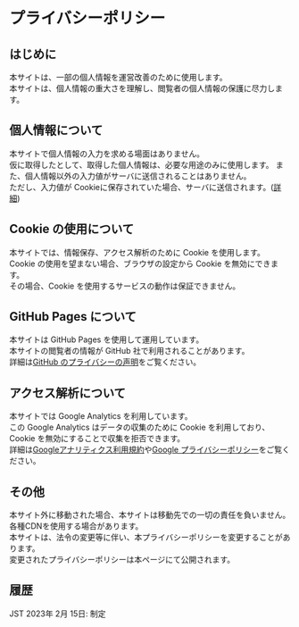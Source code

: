 # プライバシーポリシー

## はじめに

本サイトは、一部の個人情報を運営改善のために使用します。  
本サイトは、個人情報の重大さを理解し、閲覧者の個人情報の保護に尽力します。  

## 個人情報について

本サイトで個人情報の入力を求める場面はありません。  
仮に取得したとして、取得した個人情報は、必要な用途のみに使用します。
また、個人情報以外の入力値がサーバに送信されることはありません。  
ただし、入力値が Cookieに保存されていた場合、サーバに送信されます。([詳細](https://developer.mozilla.org/ja/docs/Web/HTTP/Cookies))

## Cookie の使用について

本サイトでは、情報保存、<!-- 広告配信、-->アクセス解析のために Cookie を使用します。  
Cookie の使用を望まない場合、ブラウザの設定から Cookie を無効にできます。  
その場合、Cookie を使用するサービスの動作は保証できません。  

## GitHub Pages について

本サイトは GitHub Pages を使用して運用しています。  
本サイトの閲覧者の情報が GitHub 社で利用されることがあります。  
詳細は[GitHub のプライバシーの声明](https://docs.github.com/ja/site-policy/privacy-policies/github-privacy-statement)をご覧ください。

## アクセス解析について

本サイトでは Google Analytics を利用しています。  
この Google Analytics はデータの収集のために Cookie を利用しており、 Cookie を無効にすることで収集を拒否できます。  
詳細は[Googleアナリティクス利用規約](https://marketingplatform.google.com/about/analytics/terms/jp/)や[Google プライバシーポリシー](https://policies.google.com/privacy?hl=ja)をご覧ください。  

<!--
## 広告配信について

本サイトは Google および Google のパートナー (第三者配信事業者）の提供する広告を設置しています。  
広告配信には Cookie を使用し、過去のアクセス情報等に基づき、最適化された広告を配信します。  
Googleアカウントの[広告設定ページ](https://adssettings.google.com/u/0/authenticated)で、最適化された広告を無効にできます。  
詳細は[Google ポリシーと規約ページ](https://policies.google.com/technologies/ads)をご覧ください。-->

## その他

本サイト外に移動された場合、本サイトは移動先での一切の責任を負いません。  
各種CDNを使用する場合があります。  
本サイトは、法令の変更等に伴い、本プライバシーポリシーを変更することがあります。  
変更されたプライバシーポリシーは本ページにて公開されます。  

## 履歴

JST 2023年 2月 15日: 制定  
